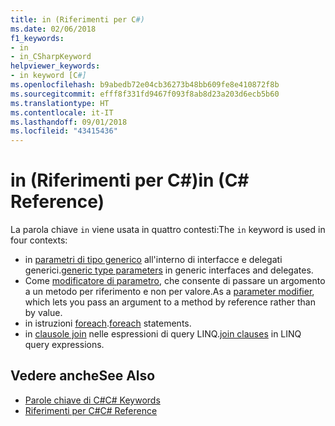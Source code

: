 ```yaml
---
title: in (Riferimenti per C#)
ms.date: 02/06/2018
f1_keywords:
- in
- in_CSharpKeyword
helpviewer_keywords:
- in keyword [C#]
ms.openlocfilehash: b9abedb72e04cb36273b48bb609fe8e410872f8b
ms.sourcegitcommit: efff8f331fd9467f093f8ab8d23a203d6ecb5b60
ms.translationtype: HT
ms.contentlocale: it-IT
ms.lasthandoff: 09/01/2018
ms.locfileid: "43415436"
---
```

# <a name="in-c-reference"></a><span data-ttu-id="7ae97-102">in (Riferimenti per C#)</span><span class="sxs-lookup"><span data-stu-id="7ae97-102">in (C# Reference)</span></span>

<span data-ttu-id="7ae97-103">La parola chiave `in` viene usata in quattro contesti:</span><span class="sxs-lookup"><span data-stu-id="7ae97-103">The `in` keyword is used in four contexts:</span></span>  
  
- <span data-ttu-id="7ae97-104">in [parametri di tipo generico](in-generic-modifier.md) all'interno di interfacce e delegati generici.</span><span class="sxs-lookup"><span data-stu-id="7ae97-104">[generic type parameters](in-generic-modifier.md) in generic interfaces and delegates.</span></span>
- <span data-ttu-id="7ae97-105">Come [modificatore di parametro](in-parameter-modifier.md), che consente di passare un argomento a un metodo per riferimento e non per valore.</span><span class="sxs-lookup"><span data-stu-id="7ae97-105">As a [parameter modifier](in-parameter-modifier.md), which lets you pass an argument to a method by reference rather than by value.</span></span>
- <span data-ttu-id="7ae97-106">in istruzioni [foreach](foreach-in.md).</span><span class="sxs-lookup"><span data-stu-id="7ae97-106">[foreach](foreach-in.md) statements.</span></span>
- <span data-ttu-id="7ae97-107">in [clausole join](join-clause.md) nelle espressioni di query LINQ.</span><span class="sxs-lookup"><span data-stu-id="7ae97-107">[join clauses](join-clause.md) in LINQ query expressions.</span></span>
  
## <a name="see-also"></a><span data-ttu-id="7ae97-108">Vedere anche</span><span class="sxs-lookup"><span data-stu-id="7ae97-108">See Also</span></span>

- [<span data-ttu-id="7ae97-109">Parole chiave di C#</span><span class="sxs-lookup"><span data-stu-id="7ae97-109">C# Keywords</span></span>](index.md)  
- [<span data-ttu-id="7ae97-110">Riferimenti per C#</span><span class="sxs-lookup"><span data-stu-id="7ae97-110">C# Reference</span></span>](../index.md)
